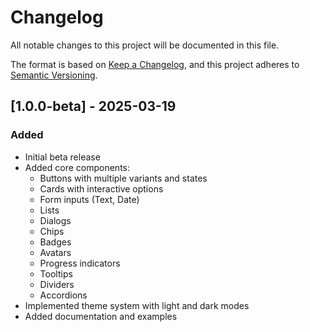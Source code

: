 # Changelog

All notable changes to this project will be documented in this file.

The format is based on [Keep a Changelog](https://keepachangelog.com/en/1.0.0/),
and this project adheres to [Semantic Versioning](https://semver.org/spec/v2.0.0.html).

## [1.0.0-beta] - 2025-03-19

### Added

- Initial beta release
- Added core components:
  - Buttons with multiple variants and states
  - Cards with interactive options
  - Form inputs (Text, Date)
  - Lists
  - Dialogs
  - Chips
  - Badges
  - Avatars
  - Progress indicators
  - Tooltips
  - Dividers
  - Accordions
- Implemented theme system with light and dark modes
- Added documentation and examples
